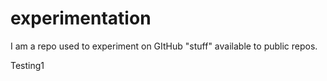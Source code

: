 # experimentation
I am a repo used to experiment on GItHub "stuff" available to public repos.  

Testing1
